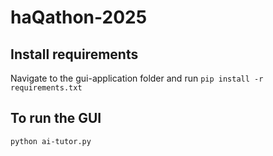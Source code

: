 # haQathon-2025

## Install requirements
Navigate to the gui-application folder and run
`pip install -r requirements.txt`

## To run the GUI
`python ai-tutor.py`

